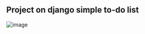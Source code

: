 ## Project on django simple to-do list


![image](https://drive.google.com/uc?export=view&id=1o_s4SPEQNc8AuawGV-n2zPmvIhtEEl8d) 